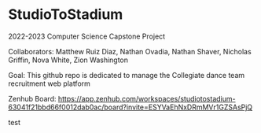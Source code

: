 # StudioToStadium

2022-2023 Computer Science Capstone Project
  
Collaborators: Matthew Ruiz Diaz, Nathan Ovadia, Nathan Shaver, Nicholas Griffin, Nova White, Zion Washington

Goal: This github repo is dedicated to manage the Collegiate dance team recruitment web platform

Zenhub Board: https://app.zenhub.com/workspaces/studiotostadium-63041f21bbd66f0012dab0ac/board?invite=ESYVaEhNxDRmMVr1GZSAsPjQ

test
